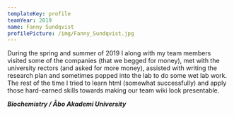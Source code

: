 ```yaml
---
templateKey: profile
teamYear: 2019
name: Fanny Sundqvist
profilePicture: /img/Fanny_Sundqvist.jpg
---
```

During the spring and summer of 2019 I along with my team members visited some of the companies (that we begged for money), met with the university rectors (and asked for more money), assisted with writing the research plan and sometimes popped into the lab to do some wet lab work. The rest of the time I tried to learn html (somewhat successfully) and apply those hard-earned skills towards making our team wiki look presentable.

_**Biochemistry / Åbo Akademi University**_
